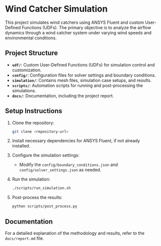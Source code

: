 # Wind Catcher Simulation

This project simulates wind catchers using ANSYS Fluent and custom User-Defined Functions (UDFs). The primary objective is to analyze the airflow dynamics through a wind catcher system under varying wind speeds and environmental conditions.

## Project Structure

- **`udf/`**: Custom User-Defined Functions (UDFs) for simulation control and customization.
- **`config/`**: Configuration files for solver settings and boundary conditions.
- **`simulation/`**: Contains mesh files, simulation case setups, and results.
- **`scripts/`**: Automation scripts for running and post-processing the simulations.
- **`docs/`**: Documentation, including the project report.

## Setup Instructions

1. Clone the repository:
    ```bash
    git clone <repository-url>
    ```

2. Install necessary dependencies for ANSYS Fluent, if not already installed.

3. Configure the simulation settings:
    - Modify the `config/boundary_conditions.json` and `config/solver_settings.json` as needed.

4. Run the simulation:
    ```bash
    ./scripts/run_simulation.sh
    ```

5. Post-process the results:
    ```bash
    python scripts/post_process.py
    ```

## Documentation

For a detailed explanation of the methodology and results, refer to the `docs/report.md` file.
